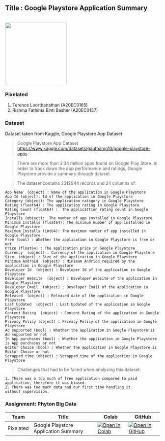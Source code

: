 ## Title : Google Playstore Application Summary

<br>
<img src="https://github.com/drshahizan/Python-big-data/blob/main/Assignment%201/Pixelated/Pictures/Google_Play_logo.jpg" style="text-align:center;" height="200" />

<br>

### Pixelated
1. Terence Loorthanathan (A20EC0165)
2. Rishma Fathima Binti Basher (A20EC0137)

### Dataset
Dataset taken from Kaggle, Google Playstore App Dataset<br>
> Google Playstore App Dataset<br>
> https://www.kaggle.com/datasets/gauthamp10/google-playstore-apps
 
>There are more than 3.04 million apps found on Google Play Store. In order to track down the app performance and ratings, Google Playstore provide a summary through dataset. 


>The dataset contains 2312944 records and 24 columns of:

    App Name  (object) : Name of the application in Google Playstore
    App Id (object): Id of the application in Google Playstore
    Category (object): The application category in Google Playstore
    Rating (float64) : The application rating in Google Playstore
    Rating Count (float64) :  The applicattion rating count in Google Playstore
    Installs (object):  The number of app installed in Google Playstore
    Minimum Installs (float64): The minimum number of app installed in Google Playstore
    Maximum Installs (int64): The maximum number of app installed in Google Playstore
    Free (bool) : Whether the application in Google Playstore is free or not
    Price (float64) : The application price in Google Playstore
    Currency  (object) : Currency of the application in Google Playstore
    Size  (object) : Size of the application in Google Playstore
    Minimum Android  (object) : Minimum Andriod required by the application in Google Playstore
    Developer Id  (object) : Developer Id of the application in Google Playstore
    Developer Website  (object) : Developer Website of the application in Google Playstore
    Developer Email  (object) : Developer Email of the application in Google Playstore
    Released  (object) : Released date of the application in Google Playstore
    Last Updated  (object) : Last Updated of the application in Google Playstore
    Content Rating  (object) : Content Rating of the application in Google Playstore
    Privacy Policy (object) : Privacy Policy of the application in Google Playstore
    Ad supported (bool) : Whether the application in Google Playstore is Ad supported or not
    In App purchases (bool) : Whether the application in Google Playstore is App purchases or not
    Editor Choice (bool) : Whether the application in Google Playstore is Editor Choice or not
    Scrapped time (object) : Scrapped time of the application in Google Playstore
    
 >Challenges that had to be faced when analysing this dataset:

   
    1. There was a too much of free application compared to paid application, therefore it was biased. 
    2. There was too much data and our first time handling it without supervision. 


### Assignment: Phyton Big Data


| Team | Title | Colab |  GitHub |
| ----- | ----- | ------ | ------ | 
| Pixelated | Google Playstore Application Summary | [![Open in Colab](https://img.shields.io/static/v1?label=&message=Open%20in%20Colab&labelColor=grey&color=blue&logo=google-colab)](https://colab.research.google.com/drive/1F3H-k0uWp8cmbCqE052IsUsPLSoPhwx8?usp=sharing#scrollTo=mKeF0Y006kL4) |[![Open in GitHub](https://img.shields.io/static/v1?label=&message=Open%20in%20GitHub&labelColor=grey&color=blue&logo=github)](https://github.com/drshahizan/Python-big-data/blob/main/Assignment%201/Pixelated/Assignment_big_data(Pixelated).ipynb) |



